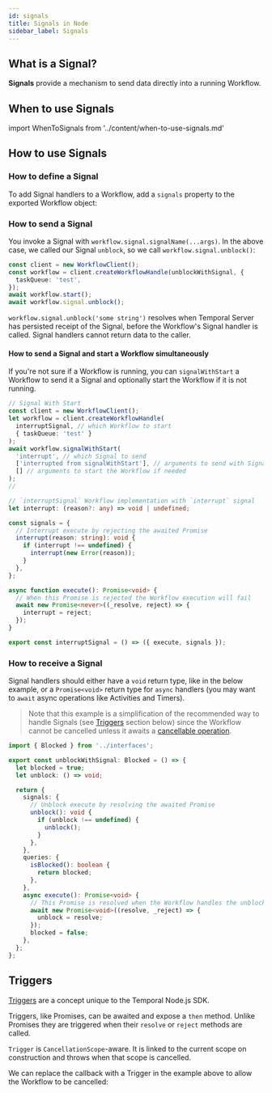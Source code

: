 ```yaml
---
id: signals
title: Signals in Node
sidebar_label: Signals
---
```


## What is a Signal?

**Signals** provide a mechanism to send data directly into a running Workflow.

## When to use Signals

import WhenToSignals from '../content/when-to-use-signals.md'

<WhenToSignals />

## How to use Signals

### How to define a Signal

To add Signal handlers to a Workflow, add a `signals` property to the exported Workflow object:

<!--SNIPSTART nodejs-blocked-interface-->
<!--SNIPEND-->

### How to send a Signal

You invoke a Signal with `workflow.signal.signalName(...args)`. In the above case, we called our Signal `unblock`, so we call `workflow.signal.unblock()`:

```ts
const client = new WorkflowClient();
const workflow = client.createWorkflowHandle(unblockWithSignal, {
  taskQueue: 'test',
});
await workflow.start();
await workflow.signal.unblock();
```

`workflow.signal.unblock('some string')` resolves when Temporal Server has persisted receipt of the Signal, before the Workflow's Signal handler is called. Signal handlers cannot return data to the caller.

#### How to send a Signal and start a Workflow simultaneously

If you're not sure if a Workflow is running, you can `signalWithStart` a Workflow to send it a Signal and optionally start the Workflow if it is not running.

```ts
// Signal With Start
const client = new WorkflowClient();
let workflow = client.createWorkflowHandle(
  interruptSignal, // which Workflow to start
  { taskQueue: 'test' }
);
await workflow.signalWithStart(
  'interrupt', // which Signal to send
  ['interrupted from signalWithStart'], // arguments to send with Signal
  [] // arguments to start the Workflow if needed
);
//

// `interruptSignal` Workflow implementation with `interrupt` signal
let interrupt: (reason?: any) => void | undefined;

const signals = {
  // Interrupt execute by rejecting the awaited Promise
  interrupt(reason: string): void {
    if (interrupt !== undefined) {
      interrupt(new Error(reason));
    }
  },
};

async function execute(): Promise<void> {
  // When this Promise is rejected the Workflow execution will fail
  await new Promise<never>((_resolve, reject) => {
    interrupt = reject;
  });
}

export const interruptSignal = () => ({ execute, signals });
```

### How to receive a Signal

Signal handlers should either have a `void` return type, like in the below example, or a `Promise<void>` return type for `async` handlers (you may want to `await` async operations like Activities and Timers).

> Note that this example is a simplification of the recommended way to handle Signals (see [Triggers](#triggers) section below) since the Workflow cannot be cancelled unless it awaits a [cancellable operation](/docs/node/cancellation-scopes).

```ts
import { Blocked } from '../interfaces';

export const unblockWithSignal: Blocked = () => {
  let blocked = true;
  let unblock: () => void;

  return {
    signals: {
      // Unblock execute by resolving the awaited Promise
      unblock(): void {
        if (unblock !== undefined) {
          unblock();
        }
      },
    },
    queries: {
      isBlocked(): boolean {
        return blocked;
      },
    },
    async execute(): Promise<void> {
      // This Promise is resolved when the Workflow handles the unblock signal.
      await new Promise<void>((resolve, _reject) => {
        unblock = resolve;
      });
      blocked = false;
    },
  };
};
```

## Triggers

[Triggers](https://nodejs.temporal.io/api/classes/workflow.trigger) are a concept unique to the Temporal Node.js SDK.

Triggers, like Promises, can be awaited and expose a `then` method. Unlike Promises they are triggered when their `resolve` or `reject` methods are called.

`Trigger` is `CancellationScope`-aware. It is linked to the current scope on construction and throws when that scope is cancelled.

We can replace the callback with a Trigger in the example above to allow the Workflow to be cancelled:

<!--SNIPSTART nodejs-blocked-workflow-->
<!--SNIPEND-->
